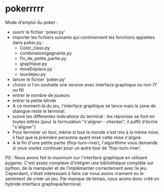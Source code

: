 # pokerrrrr

Mode d'emploi du poker :

- ouvrir le fichier 'poker.py'
- importer les fichiers suivants qui continennent les fonctions appelées dans poker.py :
  - Color_class.py
  - combinaisongagnante.py
  - fin_de_petite_partie.py
  - graphique.py
  - miseEnplace.py
  - tourdejeu.py
- lancer le fichier 'poker.py'
- choisir si l'on souhaite une version avec interface graphique ou non (Y ou N)
- entrer le nombre de joueurs
- entrer la petite blinde
- A ce moment-là du jeu, l'interface graphique se lance mais la zone de dialogue reste le terminal.
- suivre les différentes indications du terminal : les réponses se font en toutes lettres (pour la formulation "s'aligner - checker", il suffit d'écrire "s'aligner")
- Pour terminer un tour, même si tout le monde s'est mis à la même mise, il faut que la première personne ayant misé cette mise s'aligne. 
- A la fin d'une petite partie (flop-turn-river), l'algorithme vous demande si vous voulez continuer pour un autre tour de 'flop-turn-river'.

PS : Nous avons fait le maximum sur l'interface graphique en utilisant pygame. C'est assez complexe d'intégrer une bibliothèque complète sur python, de la manipuler et de l'implémenter correctement avec le jeu. Cependant, c'était intéressant à faire car nous avons vraiment eu le sentiment de créer un jeu. Par manque de temps, nous avons donc créé un hybride interface graphique/terminal.
